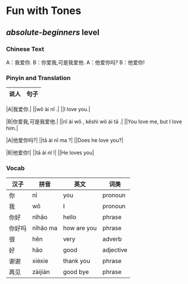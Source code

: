 # Fun with Tones
## *absolute-beginners* level

### Chinese Text
A：我爱你.
B：你爱我,可是我爱他.
A：他爱你吗?
B：他爱你!

### Pinyin and Translation
|说人|句子|
|----|----|

|A|我爱你.|
||wǒ ài nǐ .|
||I love you.|

|B|你爱我,可是我爱他.|
||nǐ ài wǒ , kěshì wǒ ài tā .|
||You love me, but I love him.|

|A|他爱你吗?|
||tā ài nǐ ma ?|
||Does he love you?|

|B|他爱你!|
||tā ài nǐ !|
||He loves you|
### Vocab
|汉子|拼音|英文|词类|
|----|----|----|----|
|你|nǐ|you|pronoun|
|我|wǒ|I|pronoun|
|你好|nǐhǎo|hello|phrase|
|你好吗|nǐhǎo ma|how are you|phrase|
|很|hěn|very|adverb|
|好|hǎo|good|adjective|
|谢谢|xièxie|thank you|phrase|
|再见|zàijiàn|good bye|phrase|